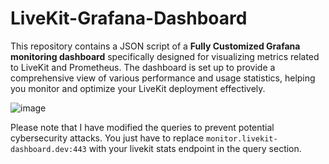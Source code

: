 # LiveKit-Grafana-Dashboard

This repository contains a JSON script of a **Fully Customized Grafana monitoring dashboard** specifically designed for visualizing metrics related to LiveKit and Prometheus. The dashboard is set up to provide a comprehensive view of various performance and usage statistics, helping you monitor and optimize your LiveKit deployment effectively.

![image](https://github.com/mail2chromium/LiveKit-Grafana-Dashboard/assets/42235538/7383ca8d-7fee-4d5b-a48e-ccc3565e53fc)

Please note that I have modified the queries to prevent potential cybersecurity attacks. You just have to replace `monitor.livekit-dashboard.dev:443` with your livekit stats endpoint in the query section.
